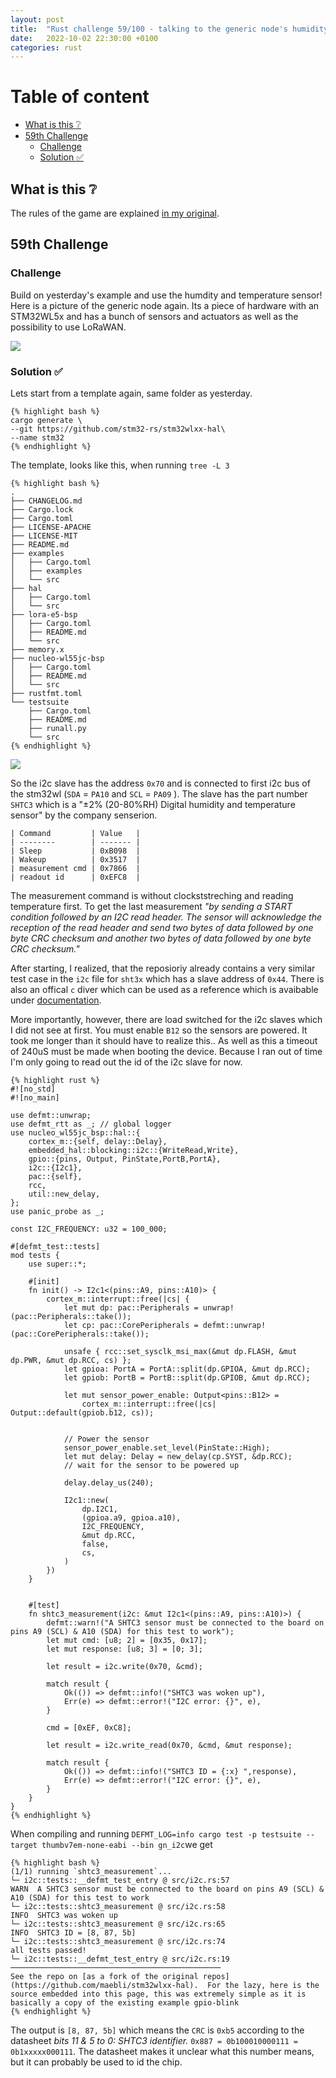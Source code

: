 ```yaml
---
layout: post
title:  "Rust challenge 59/100 - talking to the generic node's humidity and temperature sensor"
date:   2022-10-02 22:30:00 +0100
categories: rust
---
```



#  Table of content
<!-- MarkdownTOC autolink="true" -->

- [What is this :grey_question:](#what-is-this-grey_question)
- [59th Challenge](#59th-challenge)
    - [Challenge](#challenge)
    - [Solution :white_check_mark:](#solution-white_check_mark)

<!-- /MarkdownTOC -->

## What is this :grey_question: 

The rules of the game are explained [in my original](https://maebli.github.io/rust/2021/10/18/100rust.html). 

## 59th Challenge
### Challenge

Build on yesterday's example and use the humdity and temperature sensor! 
Here is a picture of the generic node again. Its a piece of hardware with an STM32WL5x and has a bunch of sensors and actuators
as well as the possibility to use LoRaWAN.

![](/assets/img/genericnode.png)

### Solution :white_check_mark:

Lets start from a template again, same folder as yesterday. 

    {% highlight bash %}
    cargo generate \
    --git https://github.com/stm32-rs/stm32wlxx-hal\
    --name stm32
    {% endhighlight %}

The template, looks like this, when running `tree -L 3`

    {% highlight bash %}
    .
    ├── CHANGELOG.md
    ├── Cargo.lock
    ├── Cargo.toml
    ├── LICENSE-APACHE
    ├── LICENSE-MIT
    ├── README.md
    ├── examples
    │   ├── Cargo.toml
    │   ├── examples
    │   └── src
    ├── hal
    │   ├── Cargo.toml
    │   └── src
    ├── lora-e5-bsp
    │   ├── Cargo.toml
    │   ├── README.md
    │   └── src
    ├── memory.x
    ├── nucleo-wl55jc-bsp
    │   ├── Cargo.toml
    │   ├── README.md
    │   └── src
    ├── rustfmt.toml
    └── testsuite
        ├── Cargo.toml
        ├── README.md
        ├── runall.py
        └── src
    {% endhighlight %}



![](/assets/img/humiditiytempi2cslave.png)

So the i2c slave has the address `0x70` and is connected to first i2c bus of the stm32wl (`SDA` = `PA10` and `SCL` = `PA09` ). The slave has the part number `SHTC3` which is a "±2% (20-80%RH) Digital humidity and temperature sensor" by the company senserion. 

    | Command         | Value   |
    | --------        | ------- |
    | Sleep           | 0xB098  |
    | Wakeup          | 0x3517  |
    | measurement cmd | 0x7866  |
    | readout id      | 0xEFC8  |


The measurement command is without clockststreching and reading temperature first. To get the last measurement *"by sending a START condition followed by an I2C read header. The sensor will acknowledge the reception of the read header and send two bytes of data followed by one byte CRC checksum and another two bytes of data followed by one byte CRC checksum."*

After starting, I realized, that the reposioriy already contains a very similar test case in the `i2c` file for `sht3x` which has a slave address of `0x44`. There is also an offical `c` diver which can be used as a reference which is avaibable under [documentation](https://github.com/Sensirion/embedded-sht). 

More importantly, however, there are load switched for the i2c slaves which I did not see at first. You must enable `B12` so the sensors are powered. It took me longer than it should have to realize this.. As well as this a timeout of 240uS must be made when booting the device. Because I ran out of time I'm only going to read out the id of the i2c slave for now. 


    {% highlight rust %}
    #![no_std]
    #![no_main]

    use defmt::unwrap;
    use defmt_rtt as _; // global logger
    use nucleo_wl55jc_bsp::hal::{
        cortex_m::{self, delay::Delay},
        embedded_hal::blocking::i2c::{WriteRead,Write},
        gpio::{pins, Output, PinState,PortB,PortA},
        i2c::{I2c1},
        pac::{self},
        rcc,
        util::new_delay,
    };
    use panic_probe as _;

    const I2C_FREQUENCY: u32 = 100_000;

    #[defmt_test::tests]
    mod tests {
        use super::*;

        #[init]
        fn init() -> I2c1<(pins::A9, pins::A10)> {
            cortex_m::interrupt::free(|cs| {
                let mut dp: pac::Peripherals = unwrap!(pac::Peripherals::take());
                let cp: pac::CorePeripherals = defmt::unwrap!(pac::CorePeripherals::take());

                unsafe { rcc::set_sysclk_msi_max(&mut dp.FLASH, &mut dp.PWR, &mut dp.RCC, cs) };
                let gpioa: PortA = PortA::split(dp.GPIOA, &mut dp.RCC);
                let gpiob: PortB = PortB::split(dp.GPIOB, &mut dp.RCC);
     
                let mut sensor_power_enable: Output<pins::B12> =
                    cortex_m::interrupt::free(|cs| Output::default(gpiob.b12, cs));


                // Power the sensor
                sensor_power_enable.set_level(PinState::High);
                let mut delay: Delay = new_delay(cp.SYST, &dp.RCC);
                // wait for the sensor to be powered up

                delay.delay_us(240);

                I2c1::new(
                    dp.I2C1,
                    (gpioa.a9, gpioa.a10),
                    I2C_FREQUENCY,
                    &mut dp.RCC,
                    false,
                    cs,
                )
            })
        }


        #[test]
        fn shtc3_measurement(i2c: &mut I2c1<(pins::A9, pins::A10)>) {
            defmt::warn!("A SHTC3 sensor must be connected to the board on pins A9 (SCL) & A10 (SDA) for this test to work");
            let mut cmd: [u8; 2] = [0x35, 0x17];
            let mut response: [u8; 3] = [0; 3];

            let result = i2c.write(0x70, &cmd);

            match result {
                Ok(()) => defmt::info!("SHTC3 was woken up"),
                Err(e) => defmt::error!("I2C error: {}", e),
            }

            cmd = [0xEF, 0xC8];

            let result = i2c.write_read(0x70, &cmd, &mut response);

            match result {
                Ok(()) => defmt::info!("SHTC3 ID = {:x} ",response),
                Err(e) => defmt::error!("I2C error: {}", e),
            }
        }
    }
    {% endhighlight %}

When compiling and running `DEFMT_LOG=info cargo test -p testsuite --target thumbv7em-none-eabi --bin gn_i2c`we get 


    {% highlight bash %}
    (1/1) running `shtc3_measurement`...
    └─ i2c::tests::__defmt_test_entry @ src/i2c.rs:57
    WARN  A SHTC3 sensor must be connected to the board on pins A9 (SCL) & A10 (SDA) for this test to work
    └─ i2c::tests::shtc3_measurement @ src/i2c.rs:58
    INFO  SHTC3 was woken up
    └─ i2c::tests::shtc3_measurement @ src/i2c.rs:65
    INFO  SHTC3 ID = [8, 87, 5b] 
    └─ i2c::tests::shtc3_measurement @ src/i2c.rs:74
    all tests passed!
    └─ i2c::tests::__defmt_test_entry @ src/i2c.rs:19
    ───────────────────────────────────────────────
    See the repo on [as a fork of the original repos](https://github.com/maebli/stm32wlxx-hal).  For the lazy, here is the source embedded into this page, this was extremely simple as it is basically a copy of the existing example gpio-blink
    {% endhighlight %}


The output is `[8, 87, 5b]` which means the `CRC` is `0xb5` according to the datasheet *bits 11 & 5 to 0: SHTC3 identifier.* `0x887 = 0b100010000111 = 0b1xxxxx000111`. The datasheet makes it unclear what this number means, but it can probably be used to id the chip.